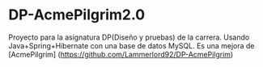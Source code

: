 # DP-AcmePilgrim2.0
Proyecto para la asignatura DP(Diseño y pruebas) de la carrera. Usando Java+Spring+Hibernate con una base de datos MySQL. Es una mejora de [AcmePilgrim] (https://github.com/Lammerlord92/DP-AcmePilgrim)
